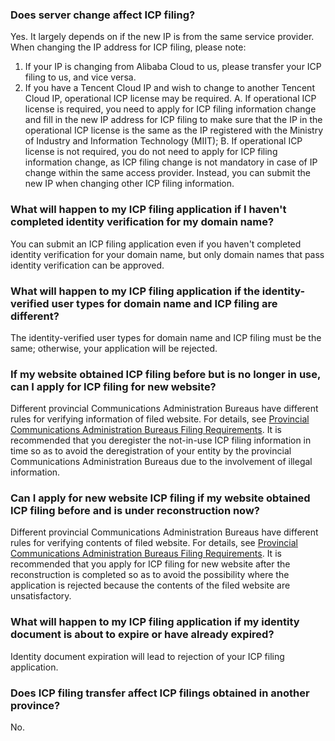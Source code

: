### Does server change affect ICP filing?
Yes. It largely depends on if the new IP is from the same service provider.
When changing the IP address for ICP filing, please note:
1. If your IP is changing from Alibaba Cloud to us, please transfer your ICP filing to us, and vice versa.
2. If you have a Tencent Cloud IP and wish to change to another Tencent Cloud IP, operational ICP license may be required.
A. If operational ICP license is required, you need to apply for ICP filing information change and fill in the new IP address for ICP filing to make sure that the IP in the operational ICP license is the same as the IP registered with the Ministry of Industry and Information Technology (MIIT);
B. If operational ICP license is not required, you do not need to apply for ICP filing information change, as ICP filing change is not mandatory in case of IP change within the same access provider. Instead, you can submit the new IP when changing other ICP filing information.
### What will happen to my ICP filing application if I haven't completed identity verification for my domain name?
You can submit an ICP filing application even if you haven't completed identity verification for your domain name, but only domain names that pass identity verification can be approved.
### What will happen to my ICP filing application if the identity-verified user types for domain name and ICP filing are different?
The identity-verified user types for domain name and ICP filing must be the same; otherwise, your application will be rejected.
### If my website obtained ICP filing before but is no longer in use, can I apply for ICP filing for new website?
Different provincial Communications Administration Bureaus have different rules for verifying information of filed website. For details, see [Provincial Communications Administration Bureaus Filing Requirements](https://intl.cloud.tencent.com/document/product/1022/31671). It is recommended that you deregister the not-in-use ICP filing information in time so as to avoid the deregistration of your entity by the provincial Communications Administration Bureaus due to the involvement of illegal information.
### Can I apply for new website ICP filing if my website obtained ICP filing before and is under reconstruction now?
Different provincial Communications Administration Bureaus have different rules for verifying contents of filed website. For details, see [Provincial Communications Administration Bureaus Filing Requirements](https://intl.cloud.tencent.com/document/product/1022/31671). It is recommended that you apply for ICP filing for new website after the reconstruction is completed so as to avoid the possibility where the application is rejected because the contents of the filed website are unsatisfactory.
### What will happen to my ICP filing application if my identity document is about to expire or have already expired?
Identity document expiration will lead to rejection of your ICP filing application.
### Does ICP filing transfer affect ICP filings obtained in another province?
No.

